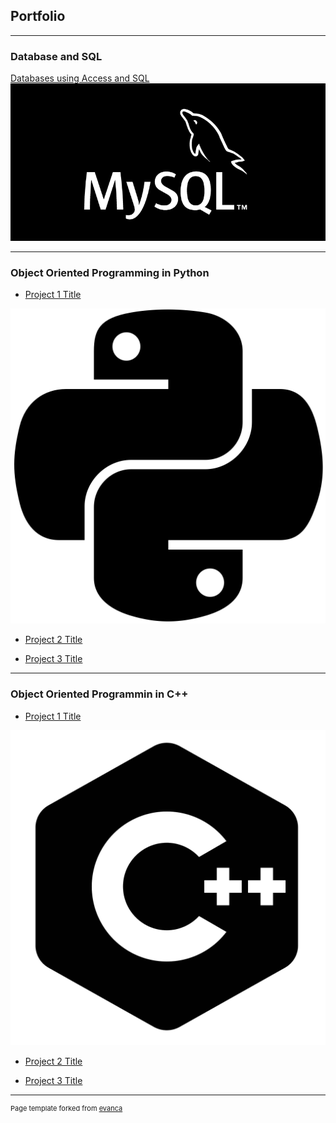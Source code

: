 ## Portfolio

---

### Database and SQL 

[Databases using Access and SQL](/sample_page)
<img src="images/try1.png?raw=true"/>

---

### Object Oriented Programming in Python

- [Project 1 Title](http://example.com/)
<img src="images/python1.webp?raw=true"/>

- [Project 2 Title](http://example.com/)

- [Project 3 Title](http://example.com/)


---

### Object Oriented Programmin in C++

- [Project 1 Title](http://example.com/)
<img src="images/c++.png?raw=true"/>

- [Project 2 Title](http://example.com/)

- [Project 3 Title](http://example.com/)


---
<p style="font-size:11px">Page template forked from <a href="https://github.com/evanca/quick-portfolio">evanca</a></p>
<!-- Remove above link if you don't want to attibute -->
